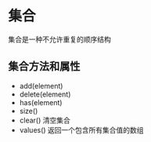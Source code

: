

# 集合

集合是一种不允许重复的顺序结构


## 集合方法和属性

+ add(element)
+ delete(element)
+ has(element)
+ size()
+ clear() 清空集合
+ values() 返回一个包含所有集合值的数组

